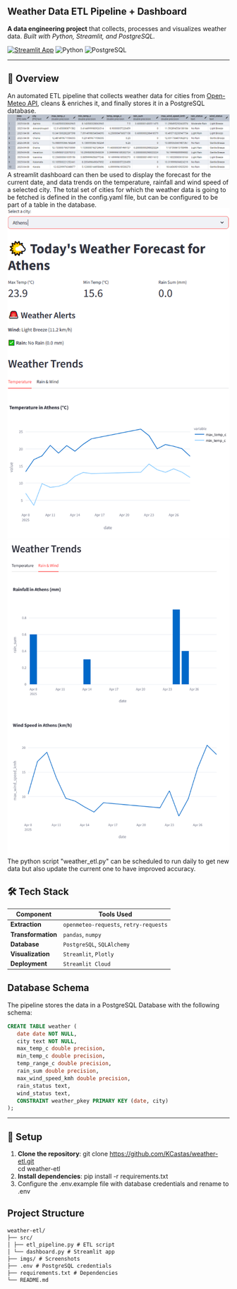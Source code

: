 ## Weather Data ETL Pipeline + Dashboard

**A data engineering project** that collects, processes and visualizes weather data.
*Built with Python, Streamlit, and PostgreSQL.*

[![Streamlit App](https://static.streamlit.io/badges/streamlit_badge_black_white.svg)](https://your-streamlit-app-url.streamlit.app/) 
![Python](https://img.shields.io/badge/Python-3.9%2B-blue)
![PostgreSQL](https://img.shields.io/badge/PostgreSQL-15%2B-orange)

---

## 📌 Overview
An automated ETL pipeline that collects weather data for cities from [Open-Meteo API](https://open-meteo.com/), cleans & enriches it, and finally stores it in a PostgreSQL database. 
![Weather Data](imgs/datatable.png)
A streamlit dashboard can then be used to display the forecast for the current date, and data trends on the temperature, rainfall and wind speed of a selected city. The total set of cities for which the weather data is going to be fetched is defined in the config.yaml file, but can be configured to be part of a table in the database.
![Dashboard View](imgs/dashboard1.png)
![Dashboard View](imgs/dashboard2.png)
The python script "weather_etl.py" can be scheduled to run daily to get new data but also update the current one to have improved accuracy. 

## 🛠️ Tech Stack
| Component       | Tools Used |
|----------------|------------|
| **Extraction** | `openmeteo-requests`, `retry-requests` |
| **Transformation** | `pandas`, `numpy` |
| **Database**   | `PostgreSQL`, `SQLAlchemy` |
| **Visualization** | `Streamlit`, `Plotly` |
| **Deployment** | `Streamlit Cloud`|


## Database Schema
The pipeline stores the data in a PostgreSQL Database with the following schema: 

```sql
CREATE TABLE weather (
   date date NOT NULL,
   city text NOT NULL,
   max_temp_c double precision,
   min_temp_c double precision,
   temp_range_c double precision,
   rain_sum double precision,
   max_wind_speed_kmh double precision,
   rain_status text,
   wind_status text,
   CONSTRAINT weather_pkey PRIMARY KEY (date, city)
);
```

---

## 🔧 Setup
1. **Clone the repository**:
   git clone https://github.com/KCastas/weather-etl.git<br>
   cd weather-etl
2. **Install dependencies**:
   pip install -r requirements.txt
3. Configure the .env.example file with database credentials and rename to .env


## Project Structure
```
weather-etl/
├── src/
│ ├── etl_pipeline.py # ETL script
│ └── dashboard.py # Streamlit app
├── imgs/ # Screenshots
├── .env # PostgreSQL credentials
├── requirements.txt # Dependencies
└── README.md
```